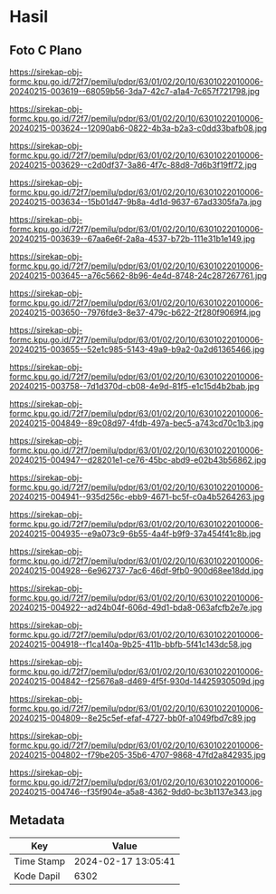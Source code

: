 # Hasil

## Foto C Plano

https://sirekap-obj-formc.kpu.go.id/72f7/pemilu/pdpr/63/01/02/20/10/6301022010006-20240215-003619--68059b56-3da7-42c7-a1a4-7c657f721798.jpg

https://sirekap-obj-formc.kpu.go.id/72f7/pemilu/pdpr/63/01/02/20/10/6301022010006-20240215-003624--12090ab6-0822-4b3a-b2a3-c0dd33bafb08.jpg

https://sirekap-obj-formc.kpu.go.id/72f7/pemilu/pdpr/63/01/02/20/10/6301022010006-20240215-003629--c2d0df37-3a86-4f7c-88d8-7d6b3f19ff72.jpg

https://sirekap-obj-formc.kpu.go.id/72f7/pemilu/pdpr/63/01/02/20/10/6301022010006-20240215-003634--15b01d47-9b8a-4d1d-9637-67ad3305fa7a.jpg

https://sirekap-obj-formc.kpu.go.id/72f7/pemilu/pdpr/63/01/02/20/10/6301022010006-20240215-003639--67aa6e6f-2a8a-4537-b72b-111e31b1e149.jpg

https://sirekap-obj-formc.kpu.go.id/72f7/pemilu/pdpr/63/01/02/20/10/6301022010006-20240215-003645--a76c5662-8b96-4e4d-8748-24c287267761.jpg

https://sirekap-obj-formc.kpu.go.id/72f7/pemilu/pdpr/63/01/02/20/10/6301022010006-20240215-003650--7976fde3-8e37-479c-b622-2f280f9069f4.jpg

https://sirekap-obj-formc.kpu.go.id/72f7/pemilu/pdpr/63/01/02/20/10/6301022010006-20240215-003655--52e1c985-5143-49a9-b9a2-0a2d61365466.jpg

https://sirekap-obj-formc.kpu.go.id/72f7/pemilu/pdpr/63/01/02/20/10/6301022010006-20240215-003758--7d1d370d-cb08-4e9d-81f5-e1c15d4b2bab.jpg

https://sirekap-obj-formc.kpu.go.id/72f7/pemilu/pdpr/63/01/02/20/10/6301022010006-20240215-004849--89c08d97-4fdb-497a-bec5-a743cd70c1b3.jpg

https://sirekap-obj-formc.kpu.go.id/72f7/pemilu/pdpr/63/01/02/20/10/6301022010006-20240215-004947--d28201e1-ce76-45bc-abd9-e02b43b56862.jpg

https://sirekap-obj-formc.kpu.go.id/72f7/pemilu/pdpr/63/01/02/20/10/6301022010006-20240215-004941--935d256c-ebb9-4671-bc5f-c0a4b5264263.jpg

https://sirekap-obj-formc.kpu.go.id/72f7/pemilu/pdpr/63/01/02/20/10/6301022010006-20240215-004935--e9a073c9-6b55-4a4f-b9f9-37a454f41c8b.jpg

https://sirekap-obj-formc.kpu.go.id/72f7/pemilu/pdpr/63/01/02/20/10/6301022010006-20240215-004928--6e962737-7ac6-46df-9fb0-900d68ee18dd.jpg

https://sirekap-obj-formc.kpu.go.id/72f7/pemilu/pdpr/63/01/02/20/10/6301022010006-20240215-004922--ad24b04f-606d-49d1-bda8-063afcfb2e7e.jpg

https://sirekap-obj-formc.kpu.go.id/72f7/pemilu/pdpr/63/01/02/20/10/6301022010006-20240215-004918--f1ca140a-9b25-411b-bbfb-5f41c143dc58.jpg

https://sirekap-obj-formc.kpu.go.id/72f7/pemilu/pdpr/63/01/02/20/10/6301022010006-20240215-004842--f25676a8-d469-4f5f-930d-14425930509d.jpg

https://sirekap-obj-formc.kpu.go.id/72f7/pemilu/pdpr/63/01/02/20/10/6301022010006-20240215-004809--8e25c5ef-efaf-4727-bb0f-a1049fbd7c89.jpg

https://sirekap-obj-formc.kpu.go.id/72f7/pemilu/pdpr/63/01/02/20/10/6301022010006-20240215-004802--f79be205-35b6-4707-9868-47fd2a842935.jpg

https://sirekap-obj-formc.kpu.go.id/72f7/pemilu/pdpr/63/01/02/20/10/6301022010006-20240215-004746--f35f904e-a5a8-4362-9dd0-bc3b1137e343.jpg


## Metadata

| Key        | Value               |
| ---------- | ------------------- |
| Time Stamp | 2024-02-17 13:05:41 |
| Kode Dapil | 6302                |



